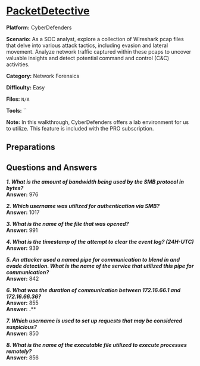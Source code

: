 # <a href="https://cyberdefenders.org/blueteam-ctf-challenges/packetdetective/">PacketDetective</a>

**Platform:** CyberDefenders

**Scenario:** As a SOC analyst, explore a collection of Wireshark pcap files that delve into various attack tactics, including evasion and lateral movement. Analyze network traffic captured within these pcaps to uncover valuable insights and detect potential command and control (C&C) activities.

**Category:** Network Forensics

**Difficulty:** Easy

**Files:** `N/A`

**Tools:** `` 

**Note:** In this walkthrough, CyberDefenders offers a lab environment for us to utilize. This feature is included with the PRO subscription.

## **Preparations** 



## **Questions and Answers**

***1. What is the amount of bandwidth being used by the SMB protocol in bytes?***  
**Answer:** 976  

***2. Which username was utilized for authentication via SMB?***  
**Answer:** 1017  

***3. What is the name of the file that was opened?***  
**Answer:** 991  

***4. What is the timestamp of the attempt to clear the event log? (24H-UTC)***  
**Answer:** 939  

***5. An attacker used a named pipe for communication to blend in and evade detection. What is the name of the service that utilized this pipe for communication?***  
**Answer:** 842  

***6. What was the duration of communication between 172.16.66.1 and 172.16.66.36?***  
**Answer:** 855  
**Answer:** **.****  

***7. Which username is used to set up requests that may be considered suspicious?***  
**Answer:** 850  

***8. What is the name of the executable file utilized to execute processes remotely?***  
**Answer:** 856  
